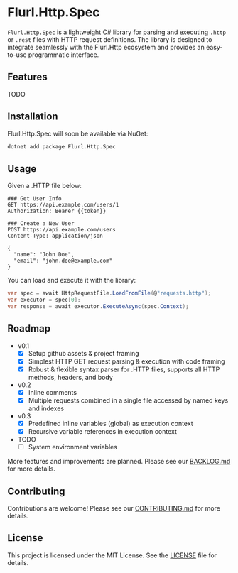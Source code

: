 # Flurl.Http.Spec

`Flurl.Http.Spec` is a lightweight C# library for parsing and executing `.http` or `.rest` files with HTTP request definitions. The library is designed to integrate seamlessly with the Flurl.Http ecosystem and provides an easy-to-use programmatic interface.

## Features

TODO

## Installation

Flurl.Http.Spec will soon be available via NuGet:

```bash
dotnet add package Flurl.Http.Spec
```

## Usage

Given a .HTTP file below:

```http
### Get User Info
GET https://api.example.com/users/1
Authorization: Bearer {{token}}

### Create a New User
POST https://api.example.com/users
Content-Type: application/json

{
  "name": "John Doe",
  "email": "john.doe@example.com"
}
```

You can load and execute it with the library:

```csharp
var spec = await HttpRequestFile.LoadFromFile(@"requests.http");
var executor = spec[0];
var response = await executor.ExecuteAsync(spec.Context);
```

## Roadmap

- v0.1
  - [x] Setup github assets & project framing
  - [x] Simplest HTTP GET request parsing & execution with code framing
  - [x] Robust & flexible syntax parser for .HTTP files, supports all HTTP methods, headers, and body

- v0.2
  - [x] Inline comments
  - [x] Multiple requests combined in a single file accessed by named keys and indexes

- v0.3
  - [x] Predefined inline variables (global) as execution context
  - [x] Recursive variable references in execution context

- TODO
  - [ ] System environment variables

More features and improvements are planned. Please see our [BACKLOG.md](BACKLOG.md) for more details.

## Contributing

Contributions are welcome! Please see our [CONTRIBUTING.md](CONTRIBUTING.md) for more details.

## License

This project is licensed under the MIT License. See the [LICENSE](LICENSE.md) file for details.
